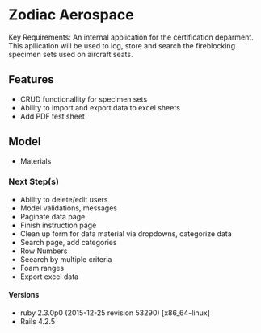 # Zodiac Aerospace

Key Requirements: An internal application for the certification deparment. This apllication will be used to log, store and search the fireblocking specimen sets used on aircraft seats.

## Features
- CRUD functionallity for specimen sets
- Ability to import and export data to excel sheets
- Add PDF test sheet

## Model
- Materials


### Next Step(s)
- Ability to delete/edit users
- Model validations, messages
- Paginate data page
- Finish instruction page
- Clean up form for data material via dropdowns, categorize data
- Search page, add categories 
- Row Numbers
- Seearch by multiple criteria 
- Foam ranges 
- Export excel data

#### Versions
- ruby 2.3.0p0 (2015-12-25 revision 53290) [x86_64-linux]
- Rails 4.2.5
